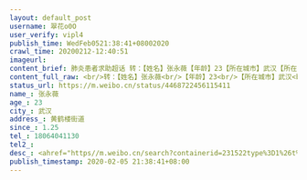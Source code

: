 ```yaml
---
layout: default_post
username: 翠花o0O
user_verify: vipl4
publish_time: WedFeb0521:38:41+08002020
crawl_time: 20200212-12:40:51
imageurl: 
content_brief: 肺炎患者求助超话 转：【姓名】张永薇【年龄】23【所在城市】武汉【所在小区、社区】黄鹤楼街道【患病时间】1.25【联系方式】18064041130【病情描述】#肺炎患者求助#一家六口人全部感染，两个进重症室，我和父亲未确诊没床位，但几次CT显示均有病毒感染，最近出现了呼吸困难，实在没办法躺 ...全文
content_full_raw: <br/>转：【姓名】张永薇<br/>【年龄】23<br/>【所在城市】武汉<br/>【所在小区、社区】黄鹤楼街道<br/>【患病时间】1.25<br/>【联系方式】18064041130<br/>【病情描述】<ahref="https://m.weibo.cn/search?containerid=231522type%3D1%26t%3D10%26q%3D%23%E8%82%BA%E7%82%8E%E6%82%A3%E8%80%85%E6%B1%82%E5%8A%A9%23&extparam=%23%E8%82%BA%E7%82%8E%E6%82%A3%E8%80%85%E6%B1%82%E5%8A%A9%23"data-hide=""><spanclass="surl-text">#肺炎患者求助#</span></a>一家六口人全部感染，两个进重症室，我和父亲未确诊没床位，但几次CT显示均有病毒感染，最近出现了呼吸困难，实在没办法躺下，没办法睡觉，1.22开始出现高烧，四肢酸痛，乏力，1.25CT显示双肺病毒性感染，查血指标也有问题，医生说先隔离治疗。此后开始高烧咳嗽，1.31出现呼吸困难，无法睡觉，乏力，站不稳一直到现在，CT情况变差，十分难受，家人们也被感染。需要住院求求大家帮忙，<br/>姓名张永薇<br/>地址湖北省武汉市武昌区黄鹤楼街道解放路238号（省人民宿舍）5栋二单元<br/>联系方式18064041130
status_url: https://m.weibo.cn/status/4468722456115411
name_: 张永薇
age_: 23
city_: 武汉
address_: 黄鹤楼街道
since_: 1.25
tel_: 18064041130
tel2_: 
desc_: <ahref="https//m.weibo.cn/search?containerid=231522type%3D1%26t%3D10%26q%3D%23%E8%82%BA%E7%82%8E%E6%82%A3%E8%80%85%E6%B1%82%E5%8A%A9%23&extparam=%23%E8%82%BA%E7%82%8E%E6%82%A3%E8%80%85%E6%B1%82%E5%8A%A9%23"data-hide=""><spanclass="surl-text">#肺炎患者求助#</span></a>一家六口人全部感染，两个进重症室，我和父亲未确诊没床位，但几次CT显示均有病毒感染，最近出现了呼吸困难，实在没办法躺下，没办法睡觉，1.22开始出现高烧，四肢酸痛，乏力，1.25CT显示双肺病毒性感染，查血指标也有问题，医生说先隔离治疗。此后开始高烧咳嗽，1.31出现呼吸困难，无法睡觉，乏力，站不稳一直到现在，CT情况变差，十分难受，家人们也被感染。需要住院求求大家帮忙，姓名张永薇地址湖北省武汉市武昌区黄鹤楼街道解放路238号（省人民宿舍）5栋二单元联系方式18064041130
publish_timestamp: 2020-02-05 21:38:41+08:00
---
```

